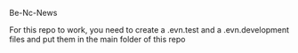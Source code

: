 Be-Nc-News


For this repo to work, you need to create a .evn.test and a .evn.development files and put them in the main folder of this repo

